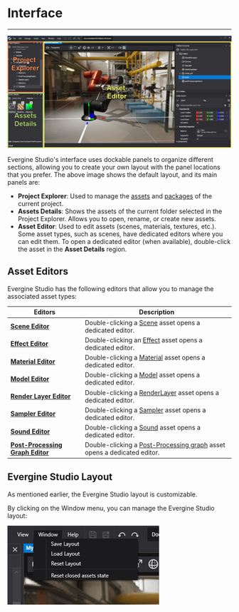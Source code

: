 # Interface
---
![Graphics](images/interface.jpg)

Evergine Studio's interface uses dockable panels to organize different sections, allowing you to create your own layout with the panel locations that you prefer. The above image shows the default layout, and its main panels are:

* **Project Explorer**: Used to manage the [assets](assets/index.md) and [packages](../addons/index.md) of the current project.
* **Assets Details**: Shows the assets of the current folder selected in the Project Explorer. Allows you to open, rename, or create new assets.
* **Asset Editor**: Used to edit assets (scenes, materials, textures, etc.). Some asset types, such as scenes, have dedicated editors where you can edit them. To open a dedicated editor (when available), double-click the asset in the **Asset Details** region.

## Asset Editors

Evergine Studio has the following editors that allow you to manage the associated asset types:

| Editors | Description |
| --- | --- |
| [**Scene Editor**](../basics/scenes/scene_editor.md) | Double-clicking a [Scene](../basics/scenes/index.md) asset opens a dedicated editor. |
| [**Effect Editor**](../graphics/effects/effect_editor.md) | Double-clicking an [Effect](../graphics/effects/index.md) asset opens a dedicated editor. |
| [**Material Editor**](../graphics/materials/material_editor.md) | Double-clicking a [Material](../graphics/materials/material_editor.md) asset opens a dedicated editor. |
| [**Model Editor**](../graphics/models/model_editor.md) | Double-clicking a [Model](../graphics/models/index.md) asset opens a dedicated editor. |
| [**Render Layer Editor**](../graphics/renderlayers/index.md) | Double-clicking a [RenderLayer](../graphics/renderlayers/index.md) asset opens a dedicated editor. |
| [**Sampler Editor**](../graphics/samplers.md) | Double-clicking a [Sampler](../graphics/samplers.md) asset opens a dedicated editor. |
| [**Sound Editor**](../audio/audio_editor.md) | Double-clicking a [Sound](../audio/index.md) asset opens a dedicated editor. |
| [**Post-Processing Graph Editor**](../graphics/postprocessing_graph/postprocessing_graph_editor.md) | Double-clicking a [Post-Processing graph](../graphics/postprocessing_graph/index.md) asset opens a dedicated editor. |

## Evergine Studio Layout

As mentioned earlier, the Evergine Studio layout is customizable.

By clicking on the Window menu, you can manage the Evergine Studio layout:

![Graphics](images/RestoreLayout.jpg)